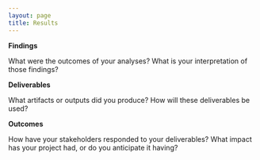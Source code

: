 ```yaml
---
layout: page
title: Results
---
```


**Findings**

What were the outcomes of your analyses?
What is your interpretation of those findings?

**Deliverables**

What artifacts or outputs did you produce?
How will these deliverables be used? 

**Outcomes**

How have your stakeholders responded to your deliverables? 
What impact has your project had, or do you anticipate it having? 
